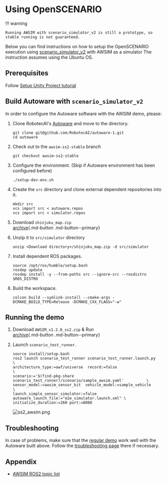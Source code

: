 

# Using OpenSCENARIO
  
!!! warning
    
    Running AWSIM with scenario_simulator_v2 is still a prototype, so stable running is not guaranteed.

Below you can find instructions on how to setup the OpenSCENARIO execution using [scenario_simulator_v2](https://github.com/tier4/scenario_simulator_v2) with AWSIM as a simulator
The instruction assumes using the Ubuntu OS.

## Prerequisites
Follow [Setup Unity Project tutorial](https://tier4.github.io/AWSIM/GettingStarted/SetupUnityProject/)

## Build Autoware with `scenario_simulator_v2`

In order to configure the Autoware software with the AWSIM demo, please:

1. Clone RobotecAI's [Autoware](https://github.com/RobotecAI/autoware-1/tree/awsim-ss2-stable) and move to the directory.
   ```
   git clone git@github.com:RobotecAI/autoware-1.git
   cd autoware
   ```
2. Check out to the `awsim-ss2-stable` branch
   ```
   git checkout awsim-ss2-stable
   ```
3. Configure the environment. (Skip if Autoware environment has been configured before)
   ```
   ./setup-dev-env.sh
   ```
4. Create the `src` directory and clone external dependent repositories into it.
   ```
   mkdir src
   vcs import src < autoware.repos
   vcs import src < simulator.repos
   ```
5. Download `shinjuku_map.zip`  
   [archive](https://github.com/tier4/AWSIM/releases/download/v1.2.0/shinjuku_map.zip){.md-button .md-button--primary} 
 
6. Unzip it to `src/simulator` directory
   ```
   unzip <Download directory>/shinjuku_map.zip -d src/simulator
   ```
7. Install dependent ROS packages.
   ```
   source /opt/ros/humble/setup.bash
   rosdep update
   rosdep install -y --from-paths src --ignore-src --rosdistro $ROS_DISTRO
   ```
8. Build the workspace.
   ```
   colcon build --symlink-install --cmake-args -DCMAKE_BUILD_TYPE=Release -DCMAKE_CXX_FLAGS="-w"
   ```

## Running the demo

1. Download `AWSIM_v1.2.0_ss2.zip` & Run  
   [archive](https://github.com/tier4/AWSIM/releases/download/v1.2.0/AWSIM_v1.2.0_ss2.zip){.md-button .md-button--primary} 

2. Launch `scenario_test_runner`.
   ```
   source install/setup.bash
   ros2 launch scenario_test_runner scenario_test_runner.launch.py                        \
   architecture_type:=awf/universe  record:=false                                         \
   scenario:='$(find-pkg-share scenario_test_runner)/scenario/sample_awsim.yaml'          \
   sensor_model:=awsim_sensor_kit  vehicle_model:=sample_vehicle                          \
   launch_simple_sensor_simulator:=false autoware_launch_file:="e2e_simulator.launch.xml" \
   initialize_duration:=260 port:=8080
   ```
   ![ss2_awsim.png](ss2_awsim.png)

## Troubleshooting

In case of problems, make sure that the [regular demo](https://tier4.github.io/AWSIM/GettingStarted/QuickStartDemo/) work well with the Autoware built above. Follow the [troubleshooting page](https://tier4.github.io/AWSIM/DeveloperGuide/TroubleShooting/) there if necessary.

## Appendix
- [AWSIM ROS2 topic list](../../Components/ROS2/ROS2TopicList/index.md)
